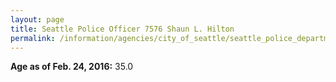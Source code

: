 ```yaml
---
layout: page
title: Seattle Police Officer 7576 Shaun L. Hilton
permalink: /information/agencies/city_of_seattle/seattle_police_department/copbook/7576/
---
```


**Age as of Feb. 24, 2016:** 35.0
